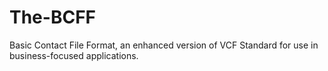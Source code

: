# The-BCFF
Basic Contact File Format, an enhanced version of VCF Standard for use in business-focused applications.
